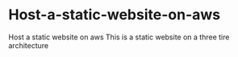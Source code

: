 # Host-a-static-website-on-aws
Host a static website on aws
This is a static website on a three tire architecture
